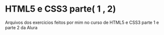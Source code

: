 # HTML5 e CSS3 parte( 1 , 2)
 Arquivos dos exercicios feitos por mim no curso de HTML5 e CSS3 parte 1 e parte 2 da Alura

